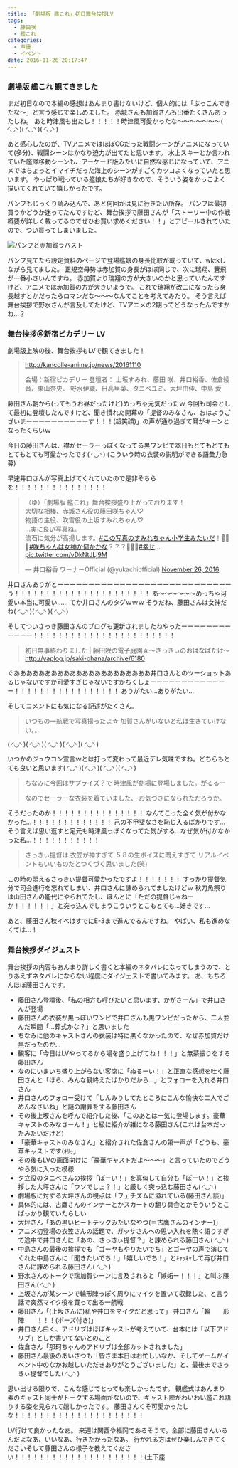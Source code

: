 ```yaml
---
title: 「劇場版 艦これ」初日舞台挨拶LV
tags:
  - 藤田咲
  - 艦これ
categories:
  - 声優
  - イベント
date: 2016-11-26 20:17:47
---
```


### 劇場版 艦これ 観てきました

まだ初日なので本編の感想はあんまり書けないけど、個人的には「ぶっこんできたな～」と言う感じで楽しめました。
赤城さんも加賀さんも出番たくさんあったしね。
あと時津風も出たし！！！！！時津風可愛かったな～～～～～～～( ◜◡◝ )( ◜◡◝ )( ◜◡◝ )

あと感心したのが、TVアニメではほぼCGだった戦闘シーンがアニメになっていて(多分)、戦闘シーンはかなり迫力が出てたと思います。
水上スキーとか言われていた艦隊移動シーンも、アーケード版みたいに自然な感じになっていて、アニメではちょっとイマイチだった海上のシーンがすごくカッコよくなっていたと思います。
やっぱり戦っている艦娘たちが好きなので、そういう姿をかっこよく描いてくれていて嬉しかったです。

パンフもじっくり読み込んで、あと何回かは見に行きたい所存。
パンフは最初買うかどうか迷ってたんですけど、舞台挨拶で藤田さんが「ストーリー中の作戦概要が詳しく載ってるのでぜひお買い求めください！！」とアピールされていたので、つい買ってしまいました。

![パンフと赤加賀ラバスト](/sblog/img/20161126_kancolle-movie01.jpg)

パンフ見てたら設定資料のページで登場艦娘の身長比較が載っていて、wktkしながら見てました。
正規空母勢は赤加賀の身長がほぼ同じで、次に瑞翔、蒼飛が一番小さいんですね。
赤加賀より瑞翔の方が大きいのかと思っていたんですけど、アニメでは赤加賀の方が大きいようで。
これで瑞翔が改二になったら身長越すとかだったらロマンだな～～～なんてことを考えてみたり。
そう言えば舞台挨拶で野水さんが言及してたけど、TVアニメの2期ってどうなったんですかね…？

### 舞台挨拶＠新宿ピカデリー LV

劇場版上映の後、舞台挨拶もLVで観てきました！

> http://kancolle-anime.jp/news/20161110
>
> 会場：新宿ピカデリー
> 登壇者：
> 上坂すみれ、藤田 咲、井口裕香、佐倉綾音、東山奈央、
> 野水伊織、日高里菜、タニベユミ、大坪由佳、中島 愛

藤田さん朝から(ってもうお昼だったけど)めっちゃ元気だったｗ
今回も司会として最初に登壇したんですけど、聞き慣れた開幕の「提督のみなさん、おはようございまーーーーーーーーーーす！！！(超笑顔)」の声が通り過ぎて耳がキーンとなったくらいｗ

今日の藤田さんは、襟がセーラーっぽくなってる黒ワンピで本日もとてもとてもとてもとても可愛かったです( ◜◡◝ )
(こういう時の衣装の説明ができる語彙力急募)

早速井口さんが写真上げてくれていたので是非そちらを！！！！！！！！！！！！！！！

<blockquote class="twitter-tweet" data-partner="tweetdeck"><p lang="ja" dir="ltr">（ゆ）「劇場版 艦これ」舞台挨拶盛り上がっております！<br>大切な相棒、赤城さん役の藤田咲ちゃん♡<br>物語の主役、吹雪役の上坂すみれちゃん♡<br>…実に良い写真ね。<br>流石に気分が高揚します。<a href="https://twitter.com/hashtag/%E3%81%93%E3%81%AE%E5%86%99%E7%9C%9F%E3%81%AE%E3%81%99%E3%81%BF%E3%82%8C%E3%81%A1%E3%82%83%E3%82%93%E5%B0%8F%E5%AD%A6%E7%94%9F%E3%81%BF%E3%81%9F%E3%81%84%E3%81%A0?src=hash">#この写真のすみれちゃん小学生みたいだ</a>！👧🏻💓<a href="https://twitter.com/hashtag/%E5%92%B2%E3%81%A1%E3%82%83%E3%82%93%E3%81%AF%E5%A5%B3%E7%A5%9E%E3%81%8B%E4%BD%95%E3%81%8B%E3%81%8B%E3%81%AA?src=hash">#咲ちゃんは女神か何かかな</a>？？？👰🏼✨<a href="https://twitter.com/hashtag/%E5%B9%B8%E3%81%9B?src=hash">#幸せ</a>… <a href="https://t.co/vDkNtJLj9M">pic.twitter.com/vDkNtJLj9M</a></p>&mdash; 井口裕香 ワーナーOfficial (@yukachiofficial) <a href="https://twitter.com/yukachiofficial/status/802410923407253504">November 26, 2016</a></blockquote>
<script async src="//platform.twitter.com/widgets.js" charset="utf-8"></script>

井口さんありがとーーーーーーーーーーーーーーーーーーーーーーーーーーーーう！！！！！！！！！！！！！！！！！！！！！！
あ～～～～～～めっちゃ可愛い本当に可愛い……
てか井口さんのタグｗｗｗ
そうだね、藤田さんは女神だね( ◜◡◝ )( ◜◡◝ )( ◜◡◝ )

そしてついさっき藤田さんのブログも更新されましたねやったーーーーーーーーーーーー！！！！！！！！！！！！！！！！！！！！！！！

> 初日無事終わりました | 藤田咲の電子庭園☆～さっきぃのおはなばたけ～
> http://yaplog.jp/saki-ohana/archive/6180

ぐああああああああああああああああああああああ井口さんとのツーショットあるじゃないですか可愛すぎじゃないですかちくしょーーーーーーーーーーーーー！！！！！！！！！！！！！！！！！
ありがたい…ありがたい…

そしてコメントにも気になる記述がたくさん。

> いつもの一航戦で写真撮ったよ☆
> 加賀さんがいないと私は生きていけない。。

( ◜◡◝ )( ◜◡◝ )( ◜◡◝ )( ◜◡◝ )( ◜◡◝ )

いつかのジュウコン宣言ｗとは打って変わって最近デレ気味ですね。どちらもとても良いと思います( ◜◡◝ )( ◜◡◝ )( ◜◡◝ )( ◜◡◝ )

> ちなみに今回はサプライズ？で
> 時津風が劇場に登場しました。がるるー
>
> なのでセーラーな衣装を着ていました、
> お気づきになられただろうか。

そうだったのか！！！！！！！！！！！！！！！
なんてこった全く気が付かなかった…！！！！！！！！！！！！！
己の不甲斐なさを恥じ入るばかりです…そう言えば思い返すと足元も時津風っぽくなってた気がする…なぜ気が付かなかった私…！！！！！！！！！！！

> さっきぃ提督は
> 衣笠が神すぎて
> ５８の生ボイスに悶えすぎて
> リアルイベントもいいものだとつくづく思いました(笑)

この時の悶えるさっきぃ提督可愛かったですよ！！！！！！！
すっかり提督気分で司会進行を忘れてしまい、井口さんに諌められてましたけどｗ
秋刀魚祭りは山田さんの能代にやられてたし、ほんとに「ただの提督じゃねーか！！！！！！」と突っ込んでしまうこういうとこもとても…好きです…

あと、藤田さん秋イベはすでにE-3まで進んでるんですね。
やばい、私も進めなくては…！

### 舞台挨拶ダイジェスト

舞台挨拶の内容もあんまり詳しく書くと本編のネタバレになってしまうので、とりあえずネタバレにならない程度にダイジェストで書いてみます。
あ、もちろんほぼ藤田さんです。

+ 藤田さん登壇後、「私の相方も呼びたいと思います、かがさーん」で井口さんが登場
+ 藤田さんの衣装が黒っぽいワンピで井口さんも黒ワンピだったから、二人並んだ瞬間「…葬式かな？」と思いました
+ ちなみに他のキャストさんの衣装は特に黒くなかったので、なぜ赤加賀だけ黒だったのか…
+ 観客に「今日はLVやってるから場を盛り上げてね！！！」と無茶振りをする藤田さん
+ なのにいまいち盛り上がらない客席に「ぬるーい！」と正直な感想を吐く藤田さんと「ほら、みんな観終えたばかりだから…」とフォローを入れる井口さん
+ 井口さんのフォロー受けて「しんみりしてたところにこんな愉快な二人でごめんなさいね」と謎の謝罪をする藤田さん
+ その後上坂さんを呼んで紹介した後、「このあとは一気に登場します。豪華キャストのみなさーん！」と級に紹介が雑になる藤田さん(これは台本だったみたいだけど)
+ 「豪華キャストのみなさん」と紹介された佐倉さんの第一声が「どうも、豪華キャストです(ｷﾘｯ」
+ その後もLVの画面向けに「豪華キャストだよ～～～」と言っていたのでどうやら気に入った模様
+ 夕立役のタニベさんの挨拶「ぽーい！」を真似して自分も「ぽーい！」と挨拶した大坪さんに「ウソでしょ？！」と厳しく突っ込む藤田さん( ◜◡◝ )
+ 劇場版に対する大坪さんの視点は「フェチズムに溢れている(藤田さん談)」
+ 具体的には、古鷹さんのインナーとかスカートの翻り具合とかそういうとこばっかり観ていたらしい
+ 大坪さん「あの黒いヒートテックみたいなやつ(＝古鷹さんのインナー)」
+ アニメ初登場の衣笠さんの話題で、ガッサさんへの思い入れを熱く語りすぎて途中で井口さんに「あの、さっきぃ提督？」と諌められる藤田さん( ◜◡◝ )
+ 中島さんの最後の挨拶でも「ゴーヤもやりたいでち」とゴーヤの声で演じてくれた中島さんに「聞きたいでち！」「嬉しいでち！」とｷｬｯｷｬして再び井口さんに諌められる藤田さん( ◜◡◝ )
+ 野水さんのトークで瑞加賀シーンに言及されると「嫉妬ー！！！」と叫ぶ藤田さん( ◜◡◝ )
+ 上坂さんが某シーンで輪形陣っぽく周りにマイクを置いて収録した、と言う話で突然マイク役を買って出る一航戦
+ 藤田さん「(上坂さんに)私や井口をマイクだと思って」
井口さん「輪　　形　　陣　　！！！(ポーズ付き)」
+ 井口さん曰く、アドリブはほぼキャストが考えていて、台本には「以下アドリブ」としか書いてないとのこと
+ 佐倉さん「那珂ちゃんのアドリブは全部カットされました」
+ 藤田さん最後のあいさつも「皆さま本日はお忙しいなか、そしてゲームがイベント中のなかお越しいただきありがとうございました」と、最後までさっきぃ提督でした( ◜◡◝ )

思い出せる限りで、こんな感じでとっても楽しかったです。
観艦式はあんまり素のキャスト同士がトークする場面がないので、キャスト陣がわいわい艦これ語りする姿を見られて嬉しかったです。
藤田さんくそ可愛かったしな！！！！！！！！！！！！！！！！！！！！！

LV行けて良かったなあ。
来週は関西や福岡であるそうで。全部に藤田さんいるんだよなあ、いいなあ、行きたかったなあ。
行かれる方はぜひ楽しんできてくださいそして藤田さんの様子を教えてください！！！！！！！！！！！！！！！！！！！！！(土下座
